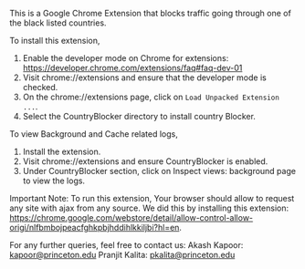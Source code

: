 This is a Google Chrome Extension that blocks traffic going through one of the black listed countries.

To install this extension,
1. Enable the developer mode on Chrome for extensions: https://developer.chrome.com/extensions/faq#faq-dev-01
2. Visit chrome://extensions and ensure that the developer mode is checked.
3. On the chrome://extensions page, click on `Load Unpacked Extension ...`.
4. Select the CountryBlocker directory to install country Blocker.

To view Background and Cache related logs, 
1. Install the extension.
2. Visit chrome://extensions and ensure CountryBlocker is enabled.
3. Under CountryBlocker section, click on Inspect views: background page to view the logs.

Important Note:
To run this extension, Your browser should allow to request any site with ajax from any source. We did this by installing this extension: https://chrome.google.com/webstore/detail/allow-control-allow-origi/nlfbmbojpeacfghkpbjhddihlkkiljbi?hl=en.

For any further queries, feel free to contact us:
Akash Kapoor: kapoor@princeton.edu
Pranjit Kalita: pkalita@princeton.edu